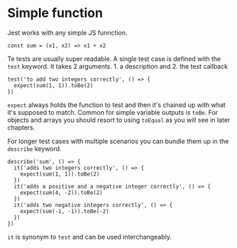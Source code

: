 # Simple function

Jest works with any simple JS funnction.

```ecmascript 6
const sum = (x1, x2) => x1 + x2
```

Te tests are usually super readable.
A single test case is defined with the `test` keyword.
It takes 2 arguments. 1. a description and 2. the test callback

```ecmascript 6
test('to add two integers correctly', () => {
  expect(sum(1, 1)).toBe(2)
})
```

`expect` always holds the function to test and then it's chained up with what it's supposed to match.
Common for simple variable outputs is `toBe`.
For objects and arrays you should resort to using `toEqual` as you will see in later chapters.

For longer test cases with multiple scenarios you can bundle them up in the `describe` keyword.

```ecmascript 6
describe('sum', () => {
  it('adds two integers correctly', () => {
    expect(sum(1, 1)).toBe(2)
  })
  it('adds a positive and a negative integer correctly', () => {
    expect(sum(4, -2)).toBe(2)
  })
  it('adds two negative integers correctly', () => {
    expect(sum(-1, -1)).toBe(-2)
  })
})
```

`it` is synonym to `test` and can be used interchangeably.

